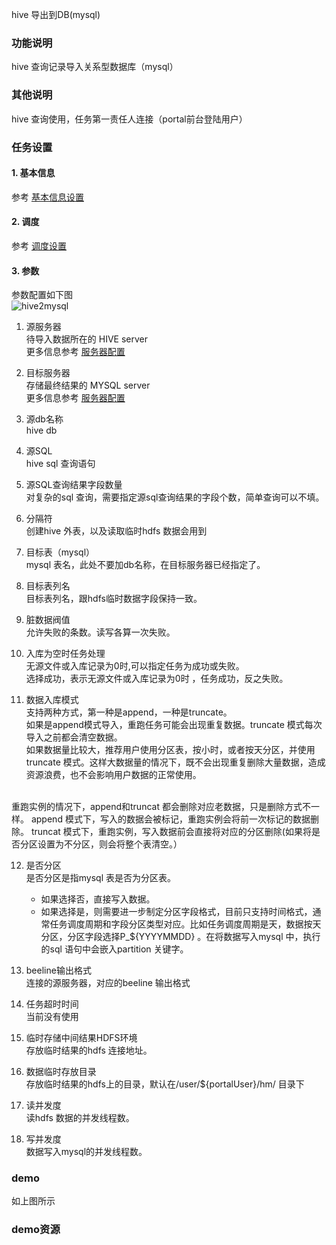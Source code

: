 hive 导出到DB(mysql)

### 功能说明
hive 查询记录导入关系型数据库（mysql）

### 其他说明
hive 查询使用，任务第一责任人连接（portal前台登陆用户）

### 任务设置
#### 1. 基本信息  
参考 [基本信息设置](/workflow/workflow/runnerBasicInfo.md)  
#### 2. 调度  
参考 [调度设置](/workflow/workflow/runnerCycle.md)  

#### 3. 参数
参数配置如下图  
![hive2mysql](/workflow/workflow/images/hive2mysql.png)

1. 源服务器  
待导入数据所在的 HIVE server  
更多信息参考 [服务器配置](/workflow/services/readme.md)

2. 目标服务器  
存储最终结果的 MYSQL server   
更多信息参考 [服务器配置](/workflow/services/readme.md)

3. 源db名称  
hive db

4. 源SQL  
hive sql 查询语句  

5. 源SQL查询结果字段数量  
对复杂的sql 查询，需要指定源sql查询结果的字段个数，简单查询可以不填。  

6. 分隔符  
创建hive 外表，以及读取临时hdfs 数据会用到

7. 目标表（mysql）  
mysql 表名，此处不要加db名称，在目标服务器已经指定了。  

8. 目标表列名  
目标表列名，跟hdfs临时数据字段保持一致。 

9. 脏数据阀值  
允许失败的条数。读写各算一次失败。

11. 入库为空时任务处理  
无源文件或入库记录为0时,可以指定任务为成功或失败。   
选择成功，表示无源文件或入库记录为0时 ，任务成功，反之失败。  

12. 数据入库模式  
支持两种方式，第一种是append，一种是truncate。  
如果是append模式导入，重跑任务可能会出现重复数据。truncate 模式每次导入之前都会清空数据。  
如果数据量比较大，推荐用户使用分区表，按小时，或者按天分区，并使用truncate 模式。这样大数据量的情况下，既不会出现重复删除大量数据，造成资源浪费，也不会影响用户数据的正常使用。  
<br>
重跑实例的情况下，append和truncat 都会删除对应老数据，只是删除方式不一样。  
append 模式下，写入的数据会被标记，重跑实例会将前一次标记的数据删除。  
truncat 模式下，重跑实例，写入数据前会直接将对应的分区删除(如果将是否分区设置为不分区，则会将整个表清空。）


12. 是否分区  
是否分区是指mysql 表是否为分区表。  
    * 如果选择否，直接写入数据。  
    * 如果选择是，则需要进一步制定分区字段格式，目前只支持时间格式，通常任务调度周期和字段分区类型对应。比如任务调度周期是天，数据按天分区，分区字段选择P_${YYYYMMDD} 。在将数据写入mysql 中，执行的sql 语句中会嵌入partition 关键字。  

13. beeline输出格式  
连接的源服务器，对应的beeline 输出格式

14. 任务超时时间  
当前没有使用

15. 临时存储中间结果HDFS环境  
存放临时结果的hdfs 连接地址。

16. 数据临时存放目录  
存放临时结果的hdfs上的目录，默认在/user/${portalUser}/hm/ 目录下

11. 读并发度  
读hdfs 数据的并发线程数。

12. 写并发度  
数据写入mysql的并发线程数。 

### demo
如上图所示

### demo资源
